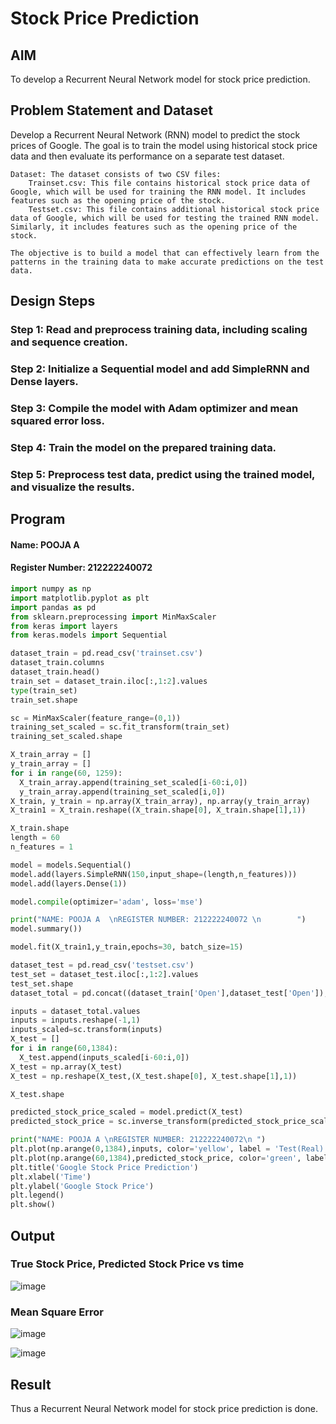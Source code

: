 # Stock Price Prediction

## AIM
To develop a Recurrent Neural Network model for stock price prediction.

## Problem Statement and Dataset
   Develop a Recurrent Neural Network (RNN) model to predict the stock prices of Google. The goal is to train the model using historical stock price data and then evaluate its performance on a separate test dataset.

    Dataset: The dataset consists of two CSV files:
        Trainset.csv: This file contains historical stock price data of Google, which will be used for training the RNN model. It includes features such as the opening price of the stock.
        Testset.csv: This file contains additional historical stock price data of Google, which will be used for testing the trained RNN model. Similarly, it includes features such as the opening price of the stock.

    The objective is to build a model that can effectively learn from the patterns in the training data to make accurate predictions on the test data.


## Design Steps
### Step 1: Read and preprocess training data, including scaling and sequence creation.
### Step 2: Initialize a Sequential model and add SimpleRNN and Dense layers.
### Step 3: Compile the model with Adam optimizer and mean squared error loss.
### Step 4: Train the model on the prepared training data.
### Step 5: Preprocess test data, predict using the trained model, and visualize the results.


## Program
#### Name: POOJA A
#### Register Number: 212222240072
```python
import numpy as np
import matplotlib.pyplot as plt
import pandas as pd
from sklearn.preprocessing import MinMaxScaler
from keras import layers
from keras.models import Sequential

dataset_train = pd.read_csv('trainset.csv')
dataset_train.columns
dataset_train.head()
train_set = dataset_train.iloc[:,1:2].values
type(train_set)
train_set.shape

sc = MinMaxScaler(feature_range=(0,1))
training_set_scaled = sc.fit_transform(train_set)
training_set_scaled.shape

X_train_array = []
y_train_array = []
for i in range(60, 1259):
  X_train_array.append(training_set_scaled[i-60:i,0])
  y_train_array.append(training_set_scaled[i,0])
X_train, y_train = np.array(X_train_array), np.array(y_train_array)
X_train1 = X_train.reshape((X_train.shape[0], X_train.shape[1],1))

X_train.shape
length = 60
n_features = 1

model = models.Sequential()
model.add(layers.SimpleRNN(150,input_shape=(length,n_features)))
model.add(layers.Dense(1))

model.compile(optimizer='adam', loss='mse')

print("NAME: POOJA A  \nREGISTER NUMBER: 212222240072 \n        ")
model.summary())

model.fit(X_train1,y_train,epochs=30, batch_size=15)

dataset_test = pd.read_csv('testset.csv')
test_set = dataset_test.iloc[:,1:2].values
test_set.shape
dataset_total = pd.concat((dataset_train['Open'],dataset_test['Open']),axis=0)

inputs = dataset_total.values
inputs = inputs.reshape(-1,1)
inputs_scaled=sc.transform(inputs)
X_test = []
for i in range(60,1384):
  X_test.append(inputs_scaled[i-60:i,0])
X_test = np.array(X_test)
X_test = np.reshape(X_test,(X_test.shape[0], X_test.shape[1],1))

X_test.shape

predicted_stock_price_scaled = model.predict(X_test)
predicted_stock_price = sc.inverse_transform(predicted_stock_price_scaled)

print("NAME: POOJA A \nREGISTER NUMBER: 212222240072\n ")
plt.plot(np.arange(0,1384),inputs, color='yellow', label = 'Test(Real) Google stock price')
plt.plot(np.arange(60,1384),predicted_stock_price, color='green', label = 'Predicted Google stock price')
plt.title('Google Stock Price Prediction')
plt.xlabel('Time')
plt.ylabel('Google Stock Price')
plt.legend()
plt.show()
```

## Output

### True Stock Price, Predicted Stock Price vs time

![image](https://github.com/poojaanbu0/rnn-stock-price-prediction/assets/119390329/e24d0895-4ade-469c-8a27-c053410547c2)

### Mean Square Error

![image](https://github.com/poojaanbu0/rnn-stock-price-prediction/assets/119390329/85eb57db-84a0-4381-8395-50cae8378e27)

![image](https://github.com/poojaanbu0/rnn-stock-price-prediction/assets/119390329/12b4725a-dcb3-4147-aa4e-733ba7d1b31f)

## Result
Thus a Recurrent Neural Network model for stock price prediction is done.
